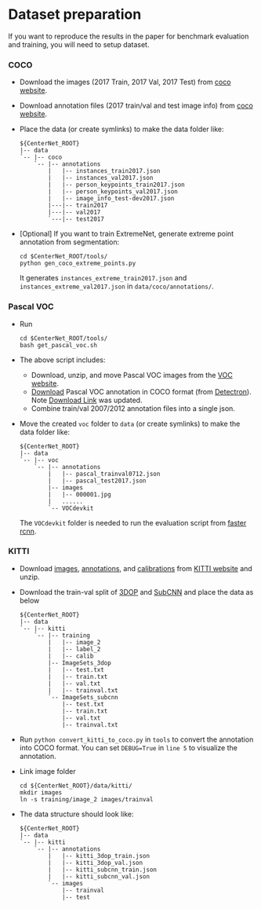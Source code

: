 # Dataset preparation

If you want to reproduce the results in the paper for benchmark evaluation and training, you will need to setup dataset.


### COCO
- Download the images (2017 Train, 2017 Val, 2017 Test) from [coco website](http://cocodataset.org/#download).
- Download annotation files (2017 train/val and test image info) from [coco website](http://cocodataset.org/#download). 
- Place the data (or create symlinks) to make the data folder like:

  ~~~
  ${CenterNet_ROOT}
  |-- data
  `-- |-- coco
      `-- |-- annotations
          |   |-- instances_train2017.json
          |   |-- instances_val2017.json
          |   |-- person_keypoints_train2017.json
          |   |-- person_keypoints_val2017.json
          |   |-- image_info_test-dev2017.json
          |---|-- train2017
          |---|-- val2017
          `---|-- test2017
  ~~~

- [Optional] If you want to train ExtremeNet, generate extreme point annotation from segmentation:
    
    ~~~
    cd $CenterNet_ROOT/tools/
    python gen_coco_extreme_points.py
    ~~~
  It generates `instances_extreme_train2017.json` and `instances_extreme_val2017.json` in `data/coco/annotations/`. 

### Pascal VOC

- Run

    ~~~
    cd $CenterNet_ROOT/tools/
    bash get_pascal_voc.sh
    ~~~
- The above script includes:
    - Download, unzip, and move Pascal VOC images from the [VOC website](http://host.robots.ox.ac.uk/pascal/VOC/). 
    - [Download](https://storage.googleapis.com/coco-dataset/external/PASCAL_VOC.zip) Pascal VOC annotation in COCO format (from [Detectron](https://github.com/facebookresearch/Detectron/tree/master/detectron/datasets/data)). Note [Download Link](https://s3.amazonaws.com/images.cocodataset.org/external/external_PASCAL_VOC.zip) was updated. 
    - Combine train/val 2007/2012 annotation files into a single json. 


- Move the created `voc` folder to `data` (or create symlinks) to make the data folder like:

  ~~~
  ${CenterNet_ROOT}
  |-- data
  `-- |-- voc
      `-- |-- annotations
          |   |-- pascal_trainval0712.json
          |   |-- pascal_test2017.json
          |-- images
          |   |-- 000001.jpg
          |   ......
          `-- VOCdevkit
  
  ~~~
  The `VOCdevkit` folder is needed to run the evaluation script from [faster rcnn](https://github.com/rbgirshick/py-faster-rcnn/blob/master/tools/reval.py).

### KITTI

- Download [images](http://www.cvlibs.net/download.php?file=data_object_image_2.zip), [annotations](http://www.cvlibs.net/download.php?file=data_object_label_2.zip), and [calibrations](http://www.cvlibs.net/download.php?file=data_object_calib.zip) from [KITTI website](http://www.cvlibs.net/datasets/kitti/eval_object.php?obj_benchmark=3d) and unzip.

- Download the train-val split of [3DOP](https://xiaozhichen.github.io/files/mv3d/imagesets.tar.gz) and [SubCNN](https://github.com/tanshen/SubCNN/tree/master/fast-rcnn/data/KITTI) and place the data as below

  ~~~
  ${CenterNet_ROOT}
  |-- data
  `-- |-- kitti
      `-- |-- training
          |   |-- image_2
          |   |-- label_2
          |   |-- calib
          |-- ImageSets_3dop
          |   |-- test.txt
          |   |-- train.txt
          |   |-- val.txt
          |   |-- trainval.txt
          `-- ImageSets_subcnn
              |-- test.txt
              |-- train.txt
              |-- val.txt
              |-- trainval.txt
  ~~~

- Run `python convert_kitti_to_coco.py` in `tools` to convert the annotation into COCO format. You can set `DEBUG=True` in `line 5` to visualize the annotation.

- Link image folder

  ~~~
  cd ${CenterNet_ROOT}/data/kitti/
  mkdir images
  ln -s training/image_2 images/trainval
  ~~~

- The data structure should look like:

  ~~~
  ${CenterNet_ROOT}
  |-- data
  `-- |-- kitti
      `-- |-- annotations
          |   |-- kitti_3dop_train.json
          |   |-- kitti_3dop_val.json
          |   |-- kitti_subcnn_train.json
          |   |-- kitti_subcnn_val.json
          `-- images
              |-- trainval
              |-- test
  ~~~

